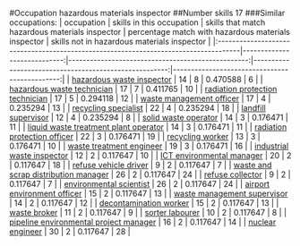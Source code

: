 #Occupation hazardous materials inspector
##Number skills 17
###Similar occupations:
| occupation                                                                          |   skills in this occupation |   skills that match hazardous materials inspector |   percentage match with hazardous materials inspector |   skills not in hazardous materials inspector |
|:------------------------------------------------------------------------------------|----------------------------:|--------------------------------------------------:|------------------------------------------------------:|----------------------------------------------:|
| [hazardous waste inspector](hazardous_waste_inspector.md)                           |                          14 |                                                 8 |                                              0.470588 |                                             6 |
| [hazardous waste technician](hazardous_waste_technician.md)                         |                          17 |                                                 7 |                                              0.411765 |                                            10 |
| [radiation protection technician](radiation_protection_technician.md)               |                          17 |                                                 5 |                                              0.294118 |                                            12 |
| [waste management officer](waste_management_officer.md)                             |                          17 |                                                 4 |                                              0.235294 |                                            13 |
| [recycling specialist](recycling_specialist.md)                                     |                          22 |                                                 4 |                                              0.235294 |                                            18 |
| [landfill supervisor](landfill_supervisor.md)                                       |                          12 |                                                 4 |                                              0.235294 |                                             8 |
| [solid waste operator](solid_waste_operator.md)                                     |                          14 |                                                 3 |                                              0.176471 |                                            11 |
| [liquid waste treatment plant operator](liquid_waste_treatment_plant_operator.md)   |                          14 |                                                 3 |                                              0.176471 |                                            11 |
| [radiation protection officer](radiation_protection_officer.md)                     |                          22 |                                                 3 |                                              0.176471 |                                            19 |
| [recycling worker](recycling_worker.md)                                             |                          13 |                                                 3 |                                              0.176471 |                                            10 |
| [waste treatment engineer](waste_treatment_engineer.md)                             |                          19 |                                                 3 |                                              0.176471 |                                            16 |
| [industrial waste inspector](industrial_waste_inspector.md)                         |                          12 |                                                 2 |                                              0.117647 |                                            10 |
| [ICT environmental manager](ICT_environmental_manager.md)                           |                          20 |                                                 2 |                                              0.117647 |                                            18 |
| [refuse vehicle driver](refuse_vehicle_driver.md)                                   |                           9 |                                                 2 |                                              0.117647 |                                             7 |
| [waste and scrap distribution manager](waste_and_scrap_distribution_manager.md)     |                          26 |                                                 2 |                                              0.117647 |                                            24 |
| [refuse collector](refuse_collector.md)                                             |                           9 |                                                 2 |                                              0.117647 |                                             7 |
| [environmental scientist](environmental_scientist.md)                               |                          26 |                                                 2 |                                              0.117647 |                                            24 |
| [airport environment officer](airport_environment_officer.md)                       |                          15 |                                                 2 |                                              0.117647 |                                            13 |
| [waste management supervisor](waste_management_supervisor.md)                       |                          14 |                                                 2 |                                              0.117647 |                                            12 |
| [decontamination worker](decontamination_worker.md)                                 |                          15 |                                                 2 |                                              0.117647 |                                            13 |
| [waste broker](waste_broker.md)                                                     |                          11 |                                                 2 |                                              0.117647 |                                             9 |
| [sorter labourer](sorter_labourer.md)                                               |                          10 |                                                 2 |                                              0.117647 |                                             8 |
| [pipeline environmental project manager](pipeline_environmental_project_manager.md) |                          16 |                                                 2 |                                              0.117647 |                                            14 |
| [nuclear engineer](nuclear_engineer.md)                                             |                          30 |                                                 2 |                                              0.117647 |                                            28 |
